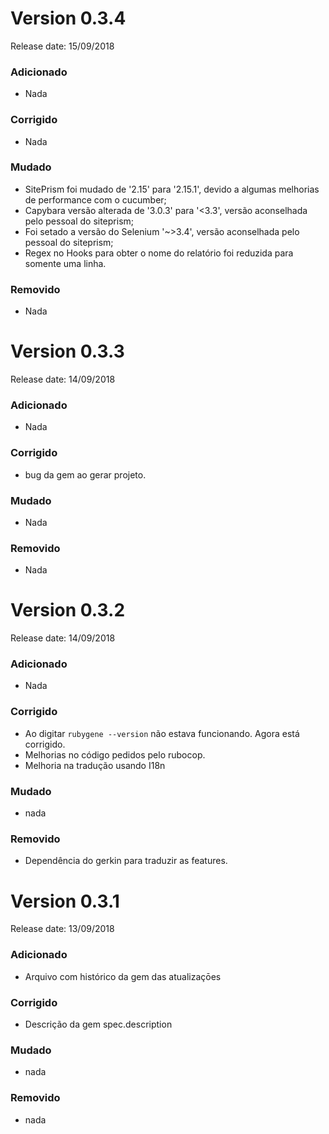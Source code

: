 # Version 0.3.4
Release date: 15/09/2018

### Adicionado

- Nada

### Corrigido

- Nada


### Mudado

- SitePrism foi mudado de '2.15' para '2.15.1', devido a algumas melhorias de performance com o cucumber;
- Capybara versão alterada de '3.0.3' para '<3.3', versão aconselhada pelo pessoal do siteprism;
- Foi setado a versão do Selenium '~>3.4', versão aconselhada pelo pessoal do siteprism;
- Regex no Hooks para obter o nome do relatório foi reduzida para somente uma linha.

### Removido

- Nada

# Version 0.3.3
Release date: 14/09/2018

### Adicionado

- Nada

### Corrigido

- bug da gem ao gerar projeto.


### Mudado

- Nada

### Removido

- Nada

# Version 0.3.2
Release date: 14/09/2018

### Adicionado

- Nada

### Corrigido

- Ao digitar ```rubygene --version``` não estava funcionando. Agora está corrigido.
- Melhorias no código pedidos pelo rubocop. 
- Melhoria na tradução usando I18n 

### Mudado

- nada

### Removido

- Dependência do gerkin para traduzir as features.

# Version 0.3.1
Release date: 13/09/2018

### Adicionado

- Arquivo com histórico da gem das atualizaçōes

### Corrigido

- Descrição da gem spec.description

### Mudado

- nada

### Removido

- nada
